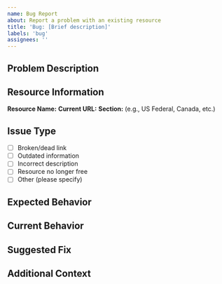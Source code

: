 ```yaml
---
name: Bug Report
about: Report a problem with an existing resource
title: 'Bug: [Brief description]'
labels: 'bug'
assignees: ''
---
```


## Problem Description
<!-- Clearly describe the issue you've found -->

## Resource Information
**Resource Name:** 
**Current URL:** 
**Section:** (e.g., US Federal, Canada, etc.)

## Issue Type
- [ ] Broken/dead link
- [ ] Outdated information
- [ ] Incorrect description
- [ ] Resource no longer free
- [ ] Other (please specify)

## Expected Behavior
<!-- What should happen or what information should be correct -->

## Current Behavior
<!-- What actually happens or what information is incorrect -->

## Suggested Fix
<!-- If you have a suggestion for how to fix this, please share it -->

## Additional Context
<!-- Any other information that might be helpful --> 